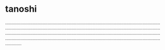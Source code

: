 # tanoshi
.............................................................................................................................................................................................................................................................................................................................................................................................................................................................................................................................